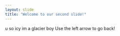 ```yaml
---
layout: slide
title: "Welcome to our second slide!"
---
```

u so icy im a glacier boy
Use the left arrow to go back!
